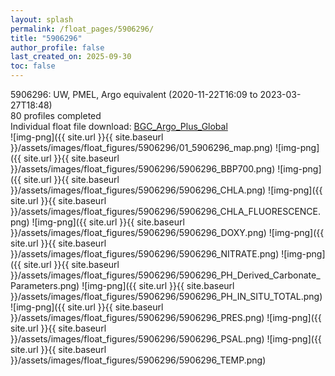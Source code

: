```yaml
---
layout: splash
permalink: /float_pages/5906296/
title: "5906296"
author_profile: false
last_created_on: 2025-09-30
toc: false
---
```

 
5906296: UW, PMEL, Argo equivalent (2020-11-22T16:09 to 2023-03-27T18:48)\
80 profiles completed\
Individual float file download: [BGC_Argo_Plus_Global](https://ftp.soest.hawaii.edu/bgc_argo_plus/Individual_Floats/outliers_removed/5906296_Sprof_processed.nc)\
![img-png]({{ site.url }}{{ site.baseurl }}/assets/images/float_figures/5906296/01_5906296_map.png)
![img-png]({{ site.url }}{{ site.baseurl }}/assets/images/float_figures/5906296/5906296_BBP700.png)
![img-png]({{ site.url }}{{ site.baseurl }}/assets/images/float_figures/5906296/5906296_CHLA.png)
![img-png]({{ site.url }}{{ site.baseurl }}/assets/images/float_figures/5906296/5906296_CHLA_FLUORESCENCE.png)
![img-png]({{ site.url }}{{ site.baseurl }}/assets/images/float_figures/5906296/5906296_DOXY.png)
![img-png]({{ site.url }}{{ site.baseurl }}/assets/images/float_figures/5906296/5906296_NITRATE.png)
![img-png]({{ site.url }}{{ site.baseurl }}/assets/images/float_figures/5906296/5906296_PH_Derived_Carbonate_Parameters.png)
![img-png]({{ site.url }}{{ site.baseurl }}/assets/images/float_figures/5906296/5906296_PH_IN_SITU_TOTAL.png)
![img-png]({{ site.url }}{{ site.baseurl }}/assets/images/float_figures/5906296/5906296_PRES.png)
![img-png]({{ site.url }}{{ site.baseurl }}/assets/images/float_figures/5906296/5906296_PSAL.png)
![img-png]({{ site.url }}{{ site.baseurl }}/assets/images/float_figures/5906296/5906296_TEMP.png)
